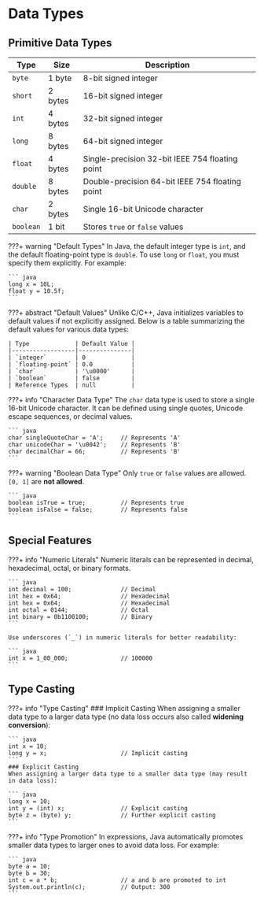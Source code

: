 # Data Types

## Primitive Data Types

| Type      | Size     | Description                                     |
|-----------|----------|-------------------------------------------------|
| `byte`    | 1 byte   | 8-bit signed integer                            |
| `short`   | 2 bytes  | 16-bit signed integer                           |
| `int`     | 4 bytes  | 32-bit signed integer                           |
| `long`    | 8 bytes  | 64-bit signed integer                           |
| `float`   | 4 bytes  | Single-precision 32-bit IEEE 754 floating point |
| `double`  | 8 bytes  | Double-precision 64-bit IEEE 754 floating point |
| `char`    | 2 bytes  | Single 16-bit Unicode character                 |
| `boolean` | 1 bit    | Stores `true` or `false` values                 |

???+ warning "Default Types"
    In Java, the default integer type is `int`, and the default floating-point type is `double`. To use `long` or `float`, you must specify them explicitly. For example:

    ``` java
    long x = 10L;
    float y = 10.5f;
    ```

???+ abstract "Default Values"
    Unlike C/C++, Java initializes variables to default values if not explicitly assigned. Below is a table summarizing the default values for various data types:

    | Type             | Default Value |
    |------------------|---------------|
    | `integer`        | 0             |
    | `floating-point` | 0.0           |
    | `char`           | '\u0000'      |
    | `boolean`        | false         |
    | Reference Types  | null          |

???+ info "Character Data Type"
    The `char` data type is used to store a single 16-bit Unicode character. It can be defined using single quotes, Unicode escape sequences, or decimal values.

    ``` java
    char singleQuoteChar = 'A';     // Represents 'A'
    char unicodeChar = '\u0042';    // Represents 'B'
    char decimalChar = 66;          // Represents 'B'
    ```

???+ warning "Boolean Data Type"
    Only `true` or `false` values are allowed. `[0, 1]` are **not allowed**.

    ``` java
    boolean isTrue = true;          // Represents true
    boolean isFalse = false;        // Represents false
    ```

## Special Features

???+ info "Numeric Literals"
    Numeric literals can be represented in decimal, hexadecimal, octal, or binary formats.

    ``` java
    int decimal = 100;              // Decimal
    int hex = 0x64;                 // Hexadecimal
    int hex = 0x64;                 // Hexadecimal
    int octal = 0144;               // Octal 
    int binary = 0b1100100;         // Binary
    ```

    Use underscores (`_`) in numeric literals for better readability:

    ``` java
    int x = 1_00_000;               // 100000
    ```

## Type Casting

???+ info "Type Casting"
    ### Implicit Casting
    When assigning a smaller data type to a larger data type (no data loss occurs also called **widening conversion**):

    ``` java
    int x = 10;
    long y = x;                     // Implicit casting
    ```
    ### Explicit Casting
    When assigning a larger data type to a smaller data type (may result in data loss):

    ``` java
    long x = 10;
    int y = (int) x;                // Explicit casting
    byte z = (byte) y;              // Further explicit casting
    ```

???+ info "Type Promotion"
    In expressions, Java automatically promotes smaller data types to larger ones to avoid data loss. For example:

    ``` java
    byte a = 10;
    byte b = 30;
    int c = a * b;                  // a and b are promoted to int
    System.out.println(c);          // Output: 300
    ```